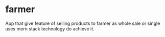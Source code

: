 # farmer
App that give feature of selling products to farmer as whole sale or single
uses mern stack technology do achieve it.
